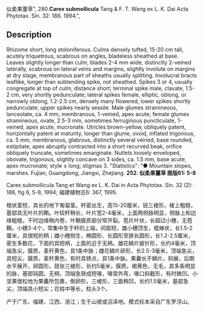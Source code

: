 似柔果薹草",
280.**Carex submollicula** Tang & F. T. Wang ex L. K. Dai Acta Phytotax. Sin. 32: 186. 1994.",

## Description
Rhizome short, long stoloniferous. Culms densely tufted, 15-20 cm tall, acutely triquetrous, scabrous on angles, bladeless sheathed at base. Leaves slightly longer than culm, blades 2-4 mm wide, distinctly 2-veined laterally, scabrous on lateral veins and margins, slightly involute on margins at dry stage, membranous part of sheaths usually splitting. Involucral bracts leaflike, longer than subtending spike, not sheathed. Spikes 3 or 4, usually congregate at top of culm, distance short; terminal spike male, clavate, 1.5-2 cm, very shortly pedunculate; lateral spikes female, elliptic, oblong, or narrowly oblong, 1.2-2.5 cm, densely many flowered, lower spikes shortly pedunculate, upper spikes nearly sessile. Male glumes stramineous, lanceolate, ca. 4 mm, membranous, 1-veined, apex acute; female glumes stramineous, ovate, 2.5-3 mm, sometimes ferruginous puncticulate, 1-veined, apex acute, mucronate. Utricles brown-yellow, obliquely patent, horizontally patent at maturity, longer than glume, ovoid, inflated trigonous, ca. 5 mm, membranous, glabrous, distinctly several veined, base rounded, estipitate, apex abruptly contracted into a short recurved beak, orifice obliquely truncate, sometimes emarginate. Nutlets loosely enveloped, obovate, trigonous, slightly concave on 3 sides, ca. 1.5 mm, base acute, apex mucronate; style ± long; stigmas 3.
  "Statistics": "● Mountain slopes, marshes. Fujian, Guangdong, Jiangxi, Zhejiang.
**252. 似柔果薹草 图版61: 5-8**

Carex submollicula Tang et Wang ex L. K. Dai in Acta Phytotax. Sin. 32 (2): 186, fig 6, 5-8, 1994; 福建植物志6: 367, 1995.

根状茎短，具长的地下匍匐茎。秆密丛生，高15-20厘米，锐三棱形，棱上粗糙，基部具无叶片的鞘。叶较秆稍长，叶片宽2-4毫米，上面两侧脉明显，侧脉上和边缘粗糙，干时边缘稍内卷，叶鞘膜质部分常开裂。苞片叶状，长超过小穗，无苞鞘。小穗3-4个，常集中生于秆的上端，间距短，雄小穗顶生，棍棒状，长1.5-2厘米，具很短的柄；雌小穗侧生，椭圆形、长圆形至狭长圆形，长1.2-2.5厘米，密生多数花，下面的具短柄，上面的近于无柄。雄花鳞片披针形，长约4毫米，顶端急尖，膜质，麦秆黄色，具1条中脉；雌花鳞片卵形，长2.5-3毫米，顶端急尖，具短尖，膜质，麦秆黄色，有时具锈点，具1条中脉。果囊长于鳞片，斜展，后期水平展开，卵圆形，鼓张三棱形，长约5毫米，膜质，褐黄色，无毛，具多条明显的脉，基部钝圆，无柄，顶端急狭成短喙，喙常外弯，喙口斜截形，有时微凹。小坚果很松地为果囊所包裹，倒卵形，三棱形，三面稍凹，长约1.5毫米，基部急尖，顶端具小短尖；花柱中等长，柱头3个。

产于广东、福建、江西、浙江；生于山坡或沼泽地。模式标本采自广东罗浮山。
